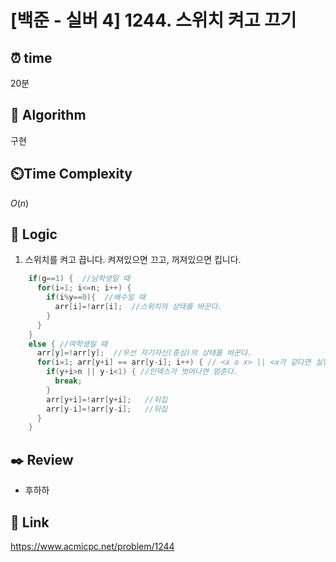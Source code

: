 # [백준 - 실버 4] 1244. 스위치 켜고 끄기

## ⏰  **time**
20분

## :pushpin: **Algorithm**
구현

## ⏲️**Time Complexity**
$O(n)$

## :round_pushpin: **Logic**
1. 스위치를 켜고 끕니다. 켜져있으면 끄고, 꺼져있으면 킵니다.
```cpp
    if(g==1) {  //남학생일 때
      for(i=1; i<=n; i++) {
        if(i%y==0){  //배수일 때
          arr[i]=!arr[i];  //스위치의 상태를 바꾼다.
        }
      }
    }
    else { //여학생일 때
      arr[y]=!arr[y];  //우선 자기자신(중심)의 상태를 바꾼다.
      for(i=1; arr[y+i] == arr[y-i]; i++) { // <x o x> || <x가 같다면 실행> 
        if(y+i>n || y-i<1) { //인덱스가 벗어나면 멈춘다.
          break;
        }
        arr[y+i]=!arr[y+i];   //뒤집
        arr[y-i]=!arr[y-i];   //뒤집
      }
    }
```

## :black_nib: **Review**
- 후하하

## 📡 Link
https://www.acmicpc.net/problem/1244

